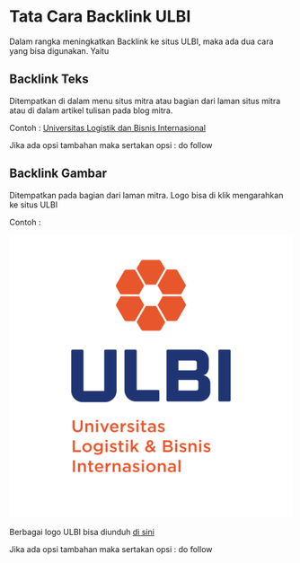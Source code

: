 # Tata Cara Backlink ULBI

Dalam rangka meningkatkan Backlink ke situs ULBI, maka ada dua cara yang bisa digunakan. Yaitu 

## Backlink Teks

Ditempatkan di dalam menu situs mitra atau bagian dari laman situs mitra atau di dalam artikel tulisan pada blog mitra.

Contoh : [Universitas Logistik dan Bisnis Internasional](https://www.ulbi.ac.id/)

Jika ada opsi tambahan maka sertakan opsi : do follow

## Backlink Gambar

Ditempatkan pada bagian dari laman mitra. Logo bisa di klik mengarahkan ke situs ULBI

Contoh : 

[![A mushroom-head robot](../logo/logo%20PP%20ULBI.png 'Codey the Codecademy mascot')](https://www.ulbi.ac.id/)

Berbagai logo ULBI bisa diunduh [di sini](https://github.com/ditif/webometrics/tree/main/logo)

Jika ada opsi tambahan maka sertakan opsi : do follow